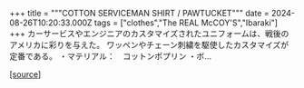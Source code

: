 +++
title = """COTTON SERVICEMAN SHIRT / PAWTUCKET"""
date = 2024-08-26T10:20:33.000Z
tags = ["clothes","The REAL McCOY'S","Ibaraki"]
+++
カーサービスやエンジニアのカスタマイズされたユニフォームは、戦後のアメリカに彩りを与えた。 ワッペンやチェーン刺繍を駆使したカスタマイズが定番である。 ・マテリアル：　コットンポプリン ・ボ...

[[source]](https://the-realmccoys.ocnk.net/product/1431)
